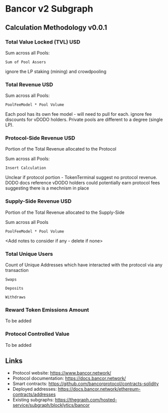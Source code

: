 # Bancor v2 Subgraph
## Calculation Methodology v0.0.1

### Total Value Locked (TVL) USD

Sum across all Pools:

`Sum of Pool Assers`

ignore the LP staking (mining) and crowdpooling

### Total Revenue USD

Sum across all Pools:

`PoolFeeModel * Pool Volume`

Each pool has its own fee model - will need to pull for each. ignore fee discounts for vDODO holders. Private pools are different to a degree (single LP).

### Protocol-Side Revenue USD
Portion of the Total Revenue allocated to the Protocol

Sum across all Pools:

`Insert Calculation`

Unclear if protocol portion - TokenTerminal suggest no protocol revenue. DODO docs reference vDODO holders could potentially earn protocol fees suggesting there is a mechnism in place

### Supply-Side Revenue USD
Portion of the Total Revenue allocated to the Supply-Side

Sum across all Pools

`PoolFeeModel * Pool Volume`

<Add notes to consider if any - delete if none>

### Total Unique Users

Count of  Unique Addresses which have interacted with the protocol via any transaction

`Swaps`

`Deposits`

`Withdraws`

###  Reward Token Emissions Amount

To be added

###  Protocol Controlled Value

To be added

## Links

- Protocol website: https://www.bancor.network/
- Protocol documentation: https://docs.bancor.network/
- Smart contracts: https://github.com/bancorprotocol/contracts-solidity
- Deployed addresses: https://docs.bancor.network/ethereum-contracts/addresses
- Existing subgraphs: https://thegraph.com/hosted-service/subgraph/blocklytics/bancor
